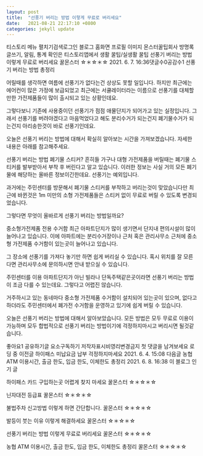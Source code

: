 ```yaml
---
layout: post
title:  "선풍기 버리는 방법 이렇게 무료로 버리세요"
date:   2021-08-21 22:17:10 +0800
categories: jekyll update
---
```

티스토리 메뉴 펼치기검색로그인
블로그 홈화면
프로필 이미지
몬스터꿀팁회사
방명록
글쓰기, 알림, 통계 확인은 티스토리앱에서
생활 꿀팁/실생활 꿀팁
선풍기 버리는 방법 이렇게 무료로 버리세요
꿀몬스터 ☆＊☆＊☆
2021. 6. 7. 16:36댓글수0공감수1
선풍기 버리는 방법 총정리



 

어릴때를 생각하면 여름에 선풍기가 없다는건 상상도 못할 일입니다. 하지만 최근에는 에어컨이 많은 가정에 보급되었고 최근에는 서큘레이터라는 이름으로 선풍기를 대체할만한 가전제품들이 많이 출시되고 있는 상황인데요.

 

그렇다보니 기존에 사용중이던 선풍기가 점점 애물단지가 되어가고 있는 실정입니다. 그래서 선풍기를 버려야겠다고 마음먹었다고 해도 분리수거가 되는건지 폐기물수거가 되는건지 아리송한것이 바로 선풍기인데요.

 

오늘은 선풍기 버리는 방법에 대해서 확실히 알아보는 시간을 가져보겠습니다. 자세한 내용은 아래를 참고해주세요.

 

 

선풍기 버리는 방법
폐기물 스티커?
흔히들 가구나 대형 가전제품을 버릴때는 폐기물 스티커를 발부받아서 부착 후 버린다고 알고 있습니다. 이러한 정보는 사실 거의 모든 폐기물에 해당하는 올바른 정보이긴한데요. 선풍기는 예외입니다.

 




 

과거에는 주민센터를 방문해서 폐기물 스티커를 부착하고 버리는것이 맞았습니다만 최근에 바뀐것은 1m 미만의 소형 가전제품들은 스티커 없이 무료로 버릴 수 있도록 변경되었습니다.

 

그렇다면 무엇이 올바르게 선풍기 버리는 방법일까요?

 




 

중소형가전제품 전용 수거함
최근 아파트단지가 많이 생기면서 단지내 편의시설이 많이 늘어나고 있습니다. 이에 아파트에는 분리수거장이나 근처 혹은 관리사무소 근처에 중소형 가전제품 수거함이 있는곳이 늘어나고 있습니다.

 

그 장소에 선풍기를 가져다 놓기만 하면 쉽게 버리실 수 있습니다. 혹시 위치를 잘 모른다면 관리사무소에 문의하시면 안내 받으실 수 있습니다.

 




 

주민센터를 이용
아파트단지가 아닌 빌라나 단독주택같은곳이라면 선풍기 버리는 방법이 조금 다를 수 있는데요. 그렇다고 어렵진 않습니다.

 

거주하시고 있는 동네마다 중소형 가전제품 수거함이 설치되어 있는곳이 있으며, 없다고 하더라도 주민센터에서 폐가전 수거함을 운영하고 있기에 쉽게 버릴 수 있습니다.

 




 

오늘은 선풍기 버리는 방법에 대해서 알아보았습니다. 모든 방법은 모두 무료로 이용이 가능하며 모두 합법적으로 선풍기 버리는 방법이기에 걱정하지마시고 버리시면 될것같습니다. 

 


좋아요1
공유하기글 요소구독하기
저작자표시비영리변경금지
첫 댓글을 남겨보세요
로딩 중
이전글
하이패스 미납요금 납부 걱정하지마세요
2021. 6. 4. 15:08
다음글
농협 ATM 이용시간, 출금 한도, 입금 한도, 이체한도 총정리
2021. 6. 8. 16:38
이 블로그 인기 글

하이패스 카드 구입하는곳 어렵게 찾지 마세요
꿀몬스터 ☆＊☆＊☆

닌자대전 등급표
꿀몬스터 ☆＊☆＊☆

불법주차 신고방법 이렇게 하면 간단합니다.
꿀몬스터 ☆＊☆＊☆

발등이 붓는 이유 이렇게 해결하세요
꿀몬스터 ☆＊☆＊☆

선풍기 버리는 방법 이렇게 무료로 버리세요
꿀몬스터 ☆＊☆＊☆

농협 ATM 이용시간, 출금 한도, 입금 한도, 이체한도 총정리
꿀몬스터 ☆＊☆＊☆